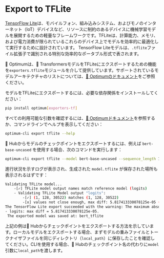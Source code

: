<!--Copyright 2023 The HuggingFace Team. All rights reserved.

Licensed under the Apache License, Version 2.0 (the "License"); you may not use this file except in compliance with
the License. You may obtain a copy of the License at

http://www.apache.org/licenses/LICENSE-2.0

Unless required by applicable law or agreed to in writing, software distributed under the License is distributed on
an "AS IS" BASIS, WITHOUT WARRANTIES OR CONDITIONS OF ANY KIND, either express or implied. See the License for the
specific language governing permissions and limitations under the License.

⚠️ Note that this file is in Markdown but contain specific syntax for our doc-builder (similar to MDX) that may not be
rendered properly in your Markdown viewer.

-->

# Export to TFLite

[TensorFlow Lite](https://www.tensorflow.org/lite/guide)は、モバイルフォン、組み込みシステム、およびモノのインターネット（IoT）デバイスなど、リソースに制約のあるデバイスに機械学習モデルを展開するための軽量なフレームワークです。TFLiteは、計算能力、メモリ、および電力消費が限られているこれらのデバイス上でモデルを効率的に最適化して実行するために設計されています。
TensorFlow Liteモデルは、`.tflite`ファイル拡張子で識別される特別な効率的なポータブル形式で表されます。

🤗 Optimumは、🤗 TransformersモデルをTFLiteにエクスポートするための機能を`exporters.tflite`モジュールを介して提供しています。サポートされているモデルアーキテクチャのリストについては、[🤗 Optimumのドキュメント](https://huggingface.co/docs/optimum/exporters/tflite/overview)をご参照ください。

モデルをTFLiteにエクスポートするには、必要な依存関係をインストールしてください：


```bash
pip install optimum[exporters-tf]
```

すべての利用可能な引数を確認するには、[🤗 Optimumドキュメント](https://huggingface.co/docs/optimum/main/en/exporters/tflite/usage_guides/export_a_model)を参照するか、コマンドラインでヘルプを表示してください：

```bash
optimum-cli export tflite --help
```

🤗 Hubからモデルのチェックポイントをエクスポートするには、例えば `bert-base-uncased` を使用する場合、次のコマンドを実行します：

```bash
optimum-cli export tflite --model bert-base-uncased --sequence_length 128 bert_tflite/
```

進行状況を示すログが表示され、生成された `model.tflite` が保存された場所も表示されるはずです：

```bash
Validating TFLite model...
	-[✓] TFLite model output names match reference model (logits)
	- Validating TFLite Model output "logits":
		-[✓] (1, 128, 30522) matches (1, 128, 30522)
		-[x] values not close enough, max diff: 5.817413330078125e-05 (atol: 1e-05)
The TensorFlow Lite export succeeded with the warning: The maximum absolute difference between the output of the reference model and the TFLite exported model is not within the set tolerance 1e-05:
- logits: max diff = 5.817413330078125e-05.
 The exported model was saved at: bert_tflite
 ```

上記の例は🤗 Hubからチェックポイントをエクスポートする方法を示しています。ローカルモデルをエクスポートする場合、まずモデルの重みファイルとトークナイザファイルを同じディレクトリ（`local_path`）に保存したことを確認してください。CLIを使用する場合、🤗 Hubのチェックポイント名の代わりに`model`引数に`local_path`を渡します。


